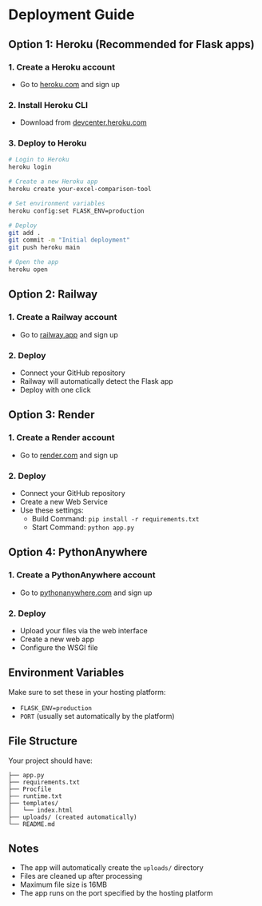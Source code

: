 # Deployment Guide

## Option 1: Heroku (Recommended for Flask apps)

### 1. Create a Heroku account

- Go to [heroku.com](https://heroku.com) and sign up

### 2. Install Heroku CLI

- Download from [devcenter.heroku.com](https://devcenter.heroku.com/articles/heroku-cli)

### 3. Deploy to Heroku

```bash
# Login to Heroku
heroku login

# Create a new Heroku app
heroku create your-excel-comparison-tool

# Set environment variables
heroku config:set FLASK_ENV=production

# Deploy
git add .
git commit -m "Initial deployment"
git push heroku main

# Open the app
heroku open
```

## Option 2: Railway

### 1. Create a Railway account

- Go to [railway.app](https://railway.app) and sign up

### 2. Deploy

- Connect your GitHub repository
- Railway will automatically detect the Flask app
- Deploy with one click

## Option 3: Render

### 1. Create a Render account

- Go to [render.com](https://render.com) and sign up

### 2. Deploy

- Connect your GitHub repository
- Create a new Web Service
- Use these settings:
  - Build Command: `pip install -r requirements.txt`
  - Start Command: `python app.py`

## Option 4: PythonAnywhere

### 1. Create a PythonAnywhere account

- Go to [pythonanywhere.com](https://pythonanywhere.com) and sign up

### 2. Deploy

- Upload your files via the web interface
- Create a new web app
- Configure the WSGI file

## Environment Variables

Make sure to set these in your hosting platform:

- `FLASK_ENV=production`
- `PORT` (usually set automatically by the platform)

## File Structure

Your project should have:

```
├── app.py
├── requirements.txt
├── Procfile
├── runtime.txt
├── templates/
│   └── index.html
├── uploads/ (created automatically)
└── README.md
```

## Notes

- The app will automatically create the `uploads/` directory
- Files are cleaned up after processing
- Maximum file size is 16MB
- The app runs on the port specified by the hosting platform
